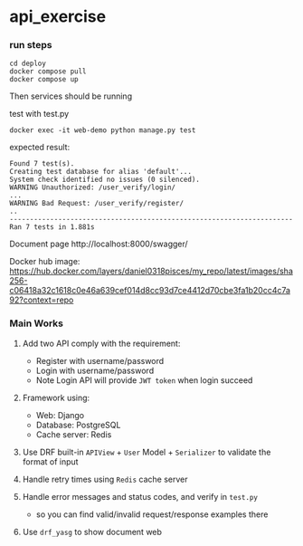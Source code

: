 # api_exercise

### run steps
```
cd deploy
docker compose pull
docker compose up
```
Then services should be running

test with test.py
```
docker exec -it web-demo python manage.py test
```
expected result:
```
Found 7 test(s).
Creating test database for alias 'default'...
System check identified no issues (0 silenced).
WARNING Unauthorized: /user_verify/login/
...
WARNING Bad Request: /user_verify/register/
..
----------------------------------------------------------------------
Ran 7 tests in 1.881s
```

Document page
http://localhost:8000/swagger/

Docker hub image:
https://hub.docker.com/layers/daniel0318pisces/my_repo/latest/images/sha256-c06418a32c1618c0e46a639cef014d8cc93d7ce4412d70cbe3fa1b20cc4c7a92?context=repo

### Main Works

1. Add two API comply with the requirement:
   - Register with username/password
   - Login with username/password
   - Note Login API will provide `JWT token` when login succeed

2. Framework using:
   - Web: Django
   - Database: PostgreSQL
   - Cache server: Redis

3. Use DRF built-in `APIView` + `User` Model + `Serializer` to validate the format of input

4. Handle retry times using `Redis` cache server

5. Handle error messages and status codes, and verify in `test.py`
   - so you can find valid/invalid request/response examples there

7. Use `drf_yasg` to show document web
